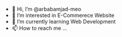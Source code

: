 - 👋 Hi, I’m @arbabamjad-meo
- 👀 I’m interested in E-Commerece Website
- 🌱 I’m currently learning Web Development
- 📫 How to reach me ...
